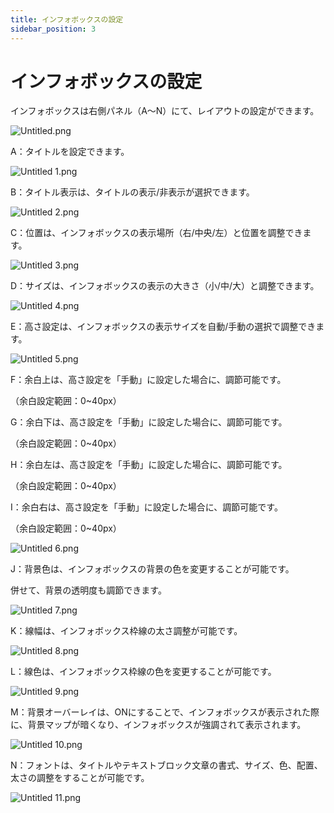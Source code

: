 ```yaml
---
title: インフォボックスの設定
sidebar_position: 3
---
```


# インフォボックスの設定

インフォボックスは右側パネル（A～N）にて、レイアウトの設定ができます。

![Untitled.png](./img/0.png)

A：タイトルを設定できます。

![Untitled 1.png](./img/1.png)

B：タイトル表示は、タイトルの表示/非表示が選択できます。

![Untitled 2.png](./img/2.png)

C：位置は、インフォボックスの表示場所（右/中央/左）と位置を調整できます。

![Untitled 3.png](./img/3.png)

D：サイズは、インフォボックスの表示の大きさ（小/中/大）と調整できます。

![Untitled 4.png](./img/4.png)

E：高さ設定は、インフォボックスの表示サイズを自動/手動の選択で調整できます。

![Untitled 5.png](./img/5.png)

F：余白上は、高さ設定を「手動」に設定した場合に、調節可能です。

（余白設定範囲：0~40px）

G：余白下は、高さ設定を「手動」に設定した場合に、調節可能です。

（余白設定範囲：0~40px）

H：余白左は、高さ設定を「手動」に設定した場合に、調節可能です。

（余白設定範囲：0~40px）

I：余白右は、高さ設定を「手動」に設定した場合に、調節可能です。

（余白設定範囲：0~40px）

![Untitled 6.png](./img/6.png)

J：背景色は、インフォボックスの背景の色を変更することが可能です。

併せて、背景の透明度も調節できます。

![Untitled 7.png](./img/7.png)

K：線幅は、インフォボックス枠線の太さ調整が可能です。

![Untitled 8.png](./img/8.png)

L：線色は、インフォボックス枠線の色を変更することが可能です。

![Untitled 9.png](./img/9.png)

M：背景オーバーレイは、ONにすることで、インフォボックスが表示された際に、背景マップが暗くなり、インフォボックスが強調されて表示されます。

![Untitled 10.png](./img/10.png)

N：フォントは、タイトルやテキストブロック文章の書式、サイズ、色、配置、太さの調整をすることが可能です。

![Untitled 11.png](./img/11.png)